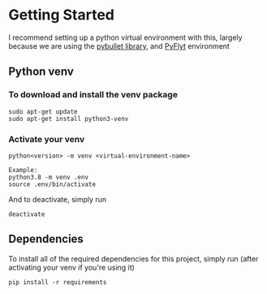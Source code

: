 # Getting Started

I recommend setting up a python virtual environment with this, largely because we are using the
[pybullet library](https://pybullet.org/wordpress/), and [PyFlyt](https://github.com/jjshoots/PyFlyt) environment

## Python venv
### To download and install the venv package
```
sudo apt-get update
sudo apt-get install python3-venv
```

### Activate your venv
```
python<version> -m venv <virtual-environment-name>

Example:
python3.8 -m venv .env
source .env/bin/activate
```

And to deactivate, simply run
```
deactivate
```

## Dependencies
To install all of the required dependencies for this project, simply run (after activating your venv if you're using it)
```
pip install -r requirements
```